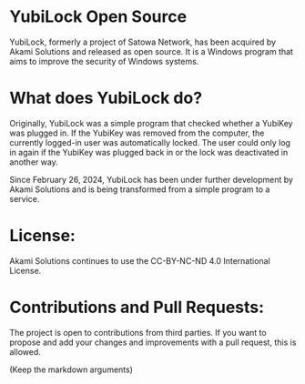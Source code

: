 # YubiLock Open Source

YubiLock, formerly a project of Satowa Network, has been acquired by Akami Solutions and released as open source. It is a Windows program that aims to improve the security of Windows systems.

# What does YubiLock do?

Originally, YubiLock was a simple program that checked whether a YubiKey was plugged in. If the YubiKey was removed from the computer, the currently logged-in user was automatically locked. The user could only log in again if the YubiKey was plugged back in or the lock was deactivated in another way.

Since February 26, 2024, YubiLock has been under further development by Akami Solutions and is being transformed from a simple program to a service.

# License:

Akami Solutions continues to use the CC-BY-NC-ND 4.0 International License.

# Contributions and Pull Requests:

The project is open to contributions from third parties. If you want to propose and add your changes and improvements with a pull request, this is allowed.

(Keep the markdown arguments)
